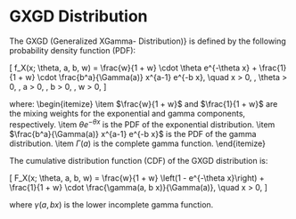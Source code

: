 # GXGD Distribution

The GXGD (Generalized XGamma- Distribution)} is defined by the following probability density function (PDF):

\[
f_X(x; \theta, a, b, w) = \frac{w}{1 + w} \cdot \theta e^{-\theta x} + \frac{1}{1 + w} \cdot \frac{b^a}{\Gamma(a)} x^{a-1} e^{-b x}, \quad x > 0, \, \theta > 0, \, a > 0, \, b > 0, \, w > 0,
\]

where:
\begin{itemize}
    \item $\frac{w}{1 + w}$ and $\frac{1}{1 + w}$ are the mixing weights for the exponential and gamma components, respectively.
    \item $\theta e^{-\theta x}$ is the PDF of the exponential distribution.
    \item $\frac{b^a}{\Gamma(a)} x^{a-1} e^{-b x}$ is the PDF of the gamma distribution.
    \item $\Gamma(a)$ is the complete gamma function.
\end{itemize}

The cumulative distribution function (CDF) of the GXGD distribution is:

\[
F_X(x; \theta, a, b, w) = \frac{w}{1 + w} \left(1 - e^{-\theta x}\right) + \frac{1}{1 + w} \cdot \frac{\gamma(a, b x)}{\Gamma(a)}, \quad x > 0,
\]

where $\gamma(a, b x)$ is the lower incomplete gamma function.
 

